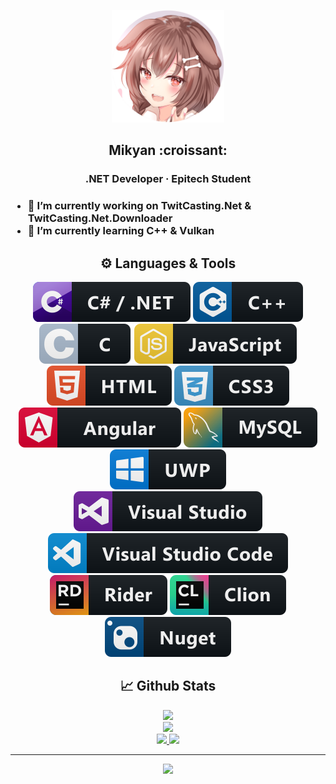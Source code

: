 
<p align="center">
  <img src="https://github.com/Mikyan0207/Mikyan0207/blob/master/icon_github.png" width="180" height="180">
  <h2 align="center">Mikyan :croissant:</h2>
  <h3 align="center">.NET Developer · Epitech Student<h3>
</p>

- 🔭 I’m currently working on TwitCasting.Net & TwitCasting.Net.Downloader
- 🌱 I’m currently learning C++ & Vulkan

<h2 align="center">⚙️ Languages & Tools</h2>
<p align="center">
  <img src="https://github.com/Mikyan0207/Mikyan0207/blob/master/images/csharp_dotnet.svg"/>
  <img src="https://github.com/Mikyan0207/Mikyan0207/blob/master/images/cpp.svg"/>
  <img src="https://github.com/Mikyan0207/Mikyan0207/blob/master/images/c.svg"/>
  <img src="https://github.com/Mikyan0207/Mikyan0207/blob/master/images/js.svg"/>
  <img src="https://github.com/Mikyan0207/Mikyan0207/blob/master/images/html.svg"/>
  <img src="https://github.com/Mikyan0207/Mikyan0207/blob/master/images/css3.svg"/><br>
  <img src="https://github.com/Mikyan0207/Mikyan0207/blob/master/images/angular2.svg"/>
  <img src="https://github.com/Mikyan0207/Mikyan0207/blob/master/images/mysql.svg"/>
  <img src="https://github.com/Mikyan0207/Mikyan0207/blob/master/images/uwp.svg"/><br>
  <img src="https://github.com/Mikyan0207/Mikyan0207/blob/master/images/visualstudio.svg"/>
  <img src="https://github.com/Mikyan0207/Mikyan0207/blob/master/images/visualstudio_code.svg"/>
  <img src="https://github.com/Mikyan0207/Mikyan0207/blob/master/images/jetbrains_rider.svg"/>
  <img src="https://github.com/Mikyan0207/Mikyan0207/blob/master/images/jetbrains_clion.svg"/>
  <img src="https://github.com/Mikyan0207/Mikyan0207/blob/master/images/nuget.svg"/>
</p>

<h2 align="center">📈 Github Stats</h2>
<p align="center">
    <image src="https://github-readme-stats-zeta-wine.vercel.app/api?username=Mikyan0207&show_icons=true&theme=tokyonight&hide_title=true&include_all_commits=true"><br>
    <image src="https://github-readme-stats-zeta-wine.vercel.app/api/top-langs/?username=Mikyan0207&hide=objective-c,makefile&layout=compact&theme=tokyonight"><br>
    <a href="https://github.com/Mikyan0207/TwitCasting.Net.Downloader">
      <image src="https://github-readme-stats-zeta-wine.vercel.app/api/pin/?username=Mikyan0207&repo=TwitCasting.Net.Downloader&theme=tokyonight">
    </a>
    <a href="https://github.com/Mikyan0207/TwitCasting.Net">
      <image src="https://github-readme-stats-zeta-wine.vercel.app/api/pin/?username=Mikyan0207&repo=TwitCasting.Net&theme=tokyonight">
    </a>
</p>

-----

<p align="center">
  <img src="https://spotify-github-profile.vercel.app/api/view?uid=276kmn7dft88v1dt2ewstvey6&cover_image=true">
</p>
